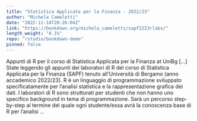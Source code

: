 ```yaml
---
title: "Statistica Applicata per la Finanza - 2022/23"
author: "Michela Cameletti"
date: "2022-11-14T20:26:04Z"
link: "https://bookdown.org/michela_cameletti/sapf2223rlabs/"
length_weight: "4.1%"
repo: "rstudio/bookdown-demo"
pinned: false
---
```


Appunti di R per il corso di Statistica Applicata per la Finanza at UniBg [...] State leggendo gli appunti dei laboratori di R del corso di Statistica Applicata per la Finanza (SAPF) tenuto all’Università di Bergamo (anno accademico 2022/23). R è un linguaggio di programmazione sviluppato specificatamente per l’analisi statistica e la rappresentazione grafica dei dati. I laboratori di R sono strutturati per studenti che non hanno uno specifico background in tema di programmazione. Sarà un percorso step-by-step al termine del quale ogni studente/essa avrà la conoscenza base di R per l’analisi ...

